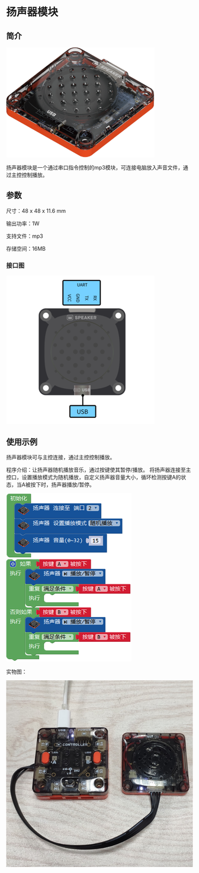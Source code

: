 # 扬声器模块

## 简介

![](./images/render_speaker.png)

扬声器模块是一个通过串口指令控制的mp3模块，可连接电脑放入声音文件，通过主控控制播放。

## 参数

尺寸：48 x 48 x 11.6 mm

输出功率：1W

支持文件：mp3

存储空间：16MB

### 接口图

![](./images/pinout_speaker.png)

## 使用示例

扬声器模块可与主控连接，通过主控控制播放。

程序介绍：让扬声器随机播放音乐，通过按键使其暂停/播放。
将扬声器连接至主控口，设置播放模式为随机播放，自定义扬声器音量大小，循环检测按键A的状态，当A被按下时，扬声器播放/暂停。

![](./images/Mixly_example_speaker.png)

实物图：

![](./images/photo_speaker.png)

